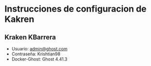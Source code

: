 # Instrucciones de configuracion de Kakren

## Kraken KBarrera
* Usuario: admin@ghost.com
* Contraseña: Krishtian98
* Docker-Ghost: Ghost 4.41.3
